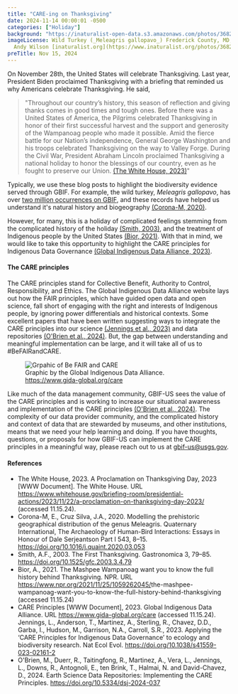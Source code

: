 ```yaml
---
title: "CARE-ing on Thanksgiving" 
date: 2024-11-14 00:00:01 -0500 
categories: ["Holiday"] 
background: "https://inaturalist-open-data.s3.amazonaws.com/photos/368275954/large.jpeg"
imageLicense: Wild Turkey (_Meleagris gallopavo_) Frederick County, MD, USA. by
  Andy Wilson [inaturalist.org](https://www.inaturalist.org/photos/368275954), [CC0](https://creativecommons.org/publicdomain/zero/1.0/)
preTitle: Nov 15, 2024
---
```


On November 28th, the United States will celebrate Thanksgiving. Last year, President Biden proclaimed Thanksgiving with a briefing that reminded us why Americans celebrate Thanksgiving. He said, 

> "Throughout our country’s history, this season of reflection and giving thanks comes in good times and tough ones.  Before there was a United States of America, the Pilgrims celebrated Thanksgiving in honor of their first successful harvest and the support and generosity of the Wampanoag people who made it possible.  Amid the fierce battle for our Nation’s independence, General George Washington and his troops celebrated Thanksgiving on the way to Valley Forge.  During the Civil War, President Abraham Lincoln proclaimed Thanksgiving a national holiday to honor the blessings of our country, even as he fought to preserve our Union. [(The White House, 2023)](https://www.whitehouse.gov/briefing-room/presidential-actions/2023/11/22/a-proclamation-on-thanksgiving-day-2023/)"

Typically, we use these blog posts to highlight the biodiversity evidence served through GBIF. For example, the wild turkey, _Meleagris gallopavo_, has over [two million occurrences on GBIF](https://www.gbif.org/species/9606290), and these records have helped us understand it's natural history and biogeography [(Corona-M, 2020)](https://doi.org/10.1016/j.quaint.2020.03.053).  

However, for many, this is a holiday of complicated feelings stemming from the complicated history of the holiday [(Smith, 2003)](https://doi.org/10.1525/gfc.2003.3.4.79), and the treatment of Indigenous people by the United States [(Bior, 2021)](https://www.npr.org/2021/11/25/1059262045/the-mashpee-wampanoag-want-you-to-know-the-full-history-behind-thanksgiving). With that in mind, we would like to take this opportunity to highlight the CARE principles for Indigenous Data Governance [(Global Indigenous Data Alliance, 2023)](https://www.gida-global.org/care). 

#### The CARE principles

The CARE principles stand for Collective Benefit, Authority to Control, Responsibility, and Ethics. The Global Indigenous Data Alliance website lays out how the FAIR principles, which have guided open data and open science, fall short of engaging with the right and interests of Indigenous people, by ignoring power differentials and historical contexts. Some excellent papers that have been written suggesting ways to integrate the CARE principles into our science [(Jennings et al., 2023)](https://doi.org/10.1038/s41559-023-02161-2) and data repositories [(O'Brien et al., 2024)](https://doi.org/10.5334/dsj-2024-037). But, the gap between understanding and meaningful implementation can be large, and it will take all of us to #BeFAIRandCARE.

<figure>
  <img src="https://images.squarespace-cdn.com/content/v1/5d3799de845604000199cd24/1567592451970-2R8XFL670QNMAGDRV7ED/Be+FAIR+and+CARE.png?format=2500w" alt="Grpahic of Be FAIR and CARE"/>
  <figcaption>Graphic by the Global Indigenous Data Alliance. <a href = "https://www.gida-global.org/care">https://www.gida-global.org/care</a></figcaption>
</figure>

Like much of the data management community, GBIF-US sees the value of the CARE principles and is working to increase our situational awareness and implementation of the CARE principles [(O'Brien et al., 2024)](https://doi.org/10.5334/dsj-2024-037). The complexity of our data provider community, and the complicated history and context of data that are stewarded by museums, and other institutions, means that we need your help learning and doing.  If you have thoughts, questions, or proposals for how GBIF-US can implement the CARE principles in a meaningful way, please reach out to us at [gbif-us@usgs.gov](gbif-us@usgs.gov).
	
#### References

- The White House, 2023. A Proclamation on Thanksgiving Day, 2023 [WWW Document]. The White House. URL <https://www.whitehouse.gov/briefing-room/presidential-actions/2023/11/22/a-proclamation-on-thanksgiving-day-2023/> (accessed 11.15.24).
- Corona-M, E., Cruz Silva, J.A., 2020. Modelling the prehistoric geographical distribution of the genus Meleagris. Quaternary International, The Archaeology of Human-Bird Interactions: Essays in Honour of Dale Serjeantson Part I 543, 8–15. <https://doi.org/10.1016/j.quaint.2020.03.053>
- Smith, A.F., 2003. The First Thanksgiving. Gastronomica 3, 79–85. <https://doi.org/10.1525/gfc.2003.3.4.79>
- Bior, A., 2021. The Mashpee Wampanoag want you to know the full history behind Thanksgiving. NPR. URL <https://www.npr.org/2021/11/25/1059262045/>the-mashpee-wampanoag-want-you-to-know-the-full-history-behind-thanksgiving (accessed 11.15.24)
- CARE Principles [WWW Document], 2023. Global Indigenous Data Alliance. URL <https://www.gida-global.org/care> (accessed 11.15.24).
Jennings, L., Anderson, T., Martinez, A., Sterling, R., Chavez, D.D., Garba, I., Hudson, M., Garrison, N.A., Carroll, S.R., 2023. Applying the ‘CARE Principles for Indigenous Data Governance’ to ecology and biodiversity research. Nat Ecol Evol. <https://doi.org/10.1038/s41559-023-02161-2>
- O'Brien, M., Duerr, R., Taitingfong, R., Martinez, A., Vera, L., Jennings, L., Downs, R., Antognoli, E., ten Brink, T., Halmai, N. and David-Chavez, D., 2024. Earth Science Data Repositories: Implementing the CARE Principles. <https://doi.org/10.5334/dsj-2024-037>


